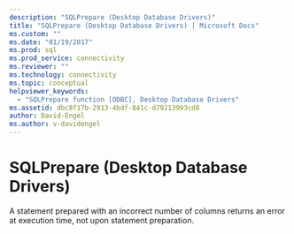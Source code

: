 ```yaml
---
description: "SQLPrepare (Desktop Database Drivers)"
title: "SQLPrepare (Desktop Database Drivers) | Microsoft Docs"
ms.custom: ""
ms.date: "01/19/2017"
ms.prod: sql
ms.prod_service: connectivity
ms.reviewer: ""
ms.technology: connectivity
ms.topic: conceptual
helpviewer_keywords: 
  - "SQLPrepare function [ODBC], Desktop Database Drivers"
ms.assetid: dbc8f17b-2913-4bdf-841c-d79213993cd8
author: David-Engel
ms.author: v-davidengel
---
```

# SQLPrepare (Desktop Database Drivers)
A statement prepared with an incorrect number of columns returns an error at execution time, not upon statement preparation.
